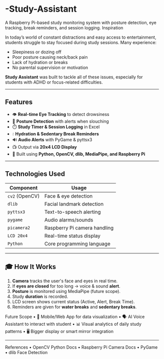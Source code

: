 # -Study-Assistant
A Raspberry Pi-based study monitoring system with posture detection, eye tracking, break reminders, and session logging.
Inspiration

In today’s world of constant distractions and easy access to entertainment, students struggle to stay focused during study sessions. Many experience:
- Sleepiness or dozing off
- Poor posture causing neck/back pain
- Lack of hydration or breaks
- No parental supervision or motivation

**Study Assistant** was built to tackle all of these issues, especially for students with ADHD or focus-related difficulties.

---

## Features

- 👁️ **Real-time Eye Tracking** to detect drowsiness
- 🧍 **Posture Detection** with alerts when slouching
- ⏱️ **Study Timer & Session Logging** in Excel
- 💧 **Hydration & Sedentary Break Reminders**
- 🔊 **Audio Alerts** with PyGame & pyttsx3
- 📺 Output via **20x4 LCD Display**
- 🧠 Built using **Python, OpenCV, dlib, MediaPipe, and Raspberry Pi**

---

## Technologies Used

| Component       | Usage                         |
|----------------|-------------------------------|
| `cv2` (OpenCV) | Face & eye detection          |
| `dlib`         | Facial landmark detection     |
| `pyttsx3`      | Text-to-speech alerting       |
| `pygame`       | Audio alarms/sounds           |
| `picamera2`    | Raspberry Pi camera handling  |
| `LCD 20x4`     | Real-time status display      |
| `Python`       | Core programming language     |


---

## 🎓 How It Works

1. **Camera** tracks the user's face and eyes in real time.
2. If **eyes are closed** for too long → voice & sound **alert**.
3. **Posture** is monitored using MediaPipe (future scope).
4. Study **duration** is recorded.
5. LCD screen shows current status (Active, Alert, Break Time).
6. Reminders are given for **water breaks** and **sedentary breaks**.

 Future Scope
	•	📱 Mobile/Web App for data visualization
	•	🗣️ AI Voice Assistant to interact with student
	•	📊 Visual analytics of daily study patterns
	•	🖥️ Bigger display or smart mirror integration

---

 References
	•	OpenCV Python Docs
	•	Raspberry Pi Camera Docs
	•	PyGame
	•	dlib Face Detection
